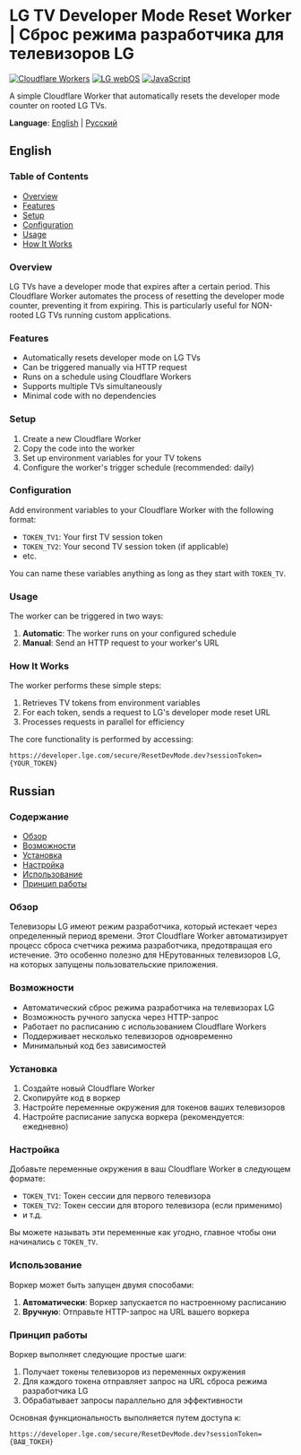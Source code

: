 # LG TV Developer Mode Reset Worker | Сброс режима разработчика для телевизоров LG

[![Cloudflare Workers](https://img.shields.io/badge/Cloudflare-Workers-F38020?logo=cloudflare&logoColor=white)](https://workers.cloudflare.com/)
[![LG webOS](https://img.shields.io/badge/LG-webOS-A50034?logo=lg&logoColor=white)](https://webostv.developer.lge.com/)
[![JavaScript](https://img.shields.io/badge/JavaScript-ES6-F7DF1E?logo=javascript&logoColor=black)](https://developer.mozilla.org/en-US/docs/Web/JavaScript)

A simple Cloudflare Worker that automatically resets the developer mode counter on rooted LG TVs.

**Language**: [English](#english) | [Русский](#russian)

## English

### Table of Contents

- [Overview](#overview)
- [Features](#features)
- [Setup](#setup)
- [Configuration](#configuration)
- [Usage](#usage)
- [How It Works](#how-it-works)

### Overview

LG TVs have a developer mode that expires after a certain period. This Cloudflare Worker automates the process of resetting the developer mode counter, preventing it from expiring. This is particularly useful for NON-rooted LG TVs running custom applications.

### Features

- Automatically resets developer mode on LG TVs
- Can be triggered manually via HTTP request
- Runs on a schedule using Cloudflare Workers
- Supports multiple TVs simultaneously
- Minimal code with no dependencies

### Setup

1. Create a new Cloudflare Worker
2. Copy the code into the worker
3. Set up environment variables for your TV tokens
4. Configure the worker's trigger schedule (recommended: daily)

### Configuration

Add environment variables to your Cloudflare Worker with the following format:

- `TOKEN_TV1`: Your first TV session token
- `TOKEN_TV2`: Your second TV session token (if applicable)
- etc.

You can name these variables anything as long as they start with `TOKEN_TV`.

### Usage

The worker can be triggered in two ways:

1. **Automatic**: The worker runs on your configured schedule
2. **Manual**: Send an HTTP request to your worker's URL

### How It Works

The worker performs these simple steps:

1. Retrieves TV tokens from environment variables
2. For each token, sends a request to LG's developer mode reset URL
3. Processes requests in parallel for efficiency

The core functionality is performed by accessing:
```
https://developer.lge.com/secure/ResetDevMode.dev?sessionToken={YOUR_TOKEN}
```

## Russian

### Содержание

- [Обзор](#обзор)
- [Возможности](#возможности)
- [Установка](#установка)
- [Настройка](#настройка)
- [Использование](#использование)
- [Принцип работы](#принцип-работы)

### Обзор

Телевизоры LG имеют режим разработчика, который истекает через определенный период времени. Этот Cloudflare Worker автоматизирует процесс сброса счетчика режима разработчика, предотвращая его истечение. Это особенно полезно для НЕрутованных телевизоров LG, на которых запущены пользовательские приложения.

### Возможности

- Автоматический сброс режима разработчика на телевизорах LG
- Возможность ручного запуска через HTTP-запрос
- Работает по расписанию с использованием Cloudflare Workers
- Поддерживает несколько телевизоров одновременно
- Минимальный код без зависимостей

### Установка

1. Создайте новый Cloudflare Worker
2. Скопируйте код в воркер
3. Настройте переменные окружения для токенов ваших телевизоров
4. Настройте расписание запуска воркера (рекомендуется: ежедневно)

### Настройка

Добавьте переменные окружения в ваш Cloudflare Worker в следующем формате:

- `TOKEN_TV1`: Токен сессии для первого телевизора
- `TOKEN_TV2`: Токен сессии для второго телевизора (если применимо)
- и т.д.

Вы можете называть эти переменные как угодно, главное чтобы они начинались с `TOKEN_TV`.

### Использование

Воркер может быть запущен двумя способами:

1. **Автоматически**: Воркер запускается по настроенному расписанию
2. **Вручную**: Отправьте HTTP-запрос на URL вашего воркера

### Принцип работы

Воркер выполняет следующие простые шаги:

1. Получает токены телевизоров из переменных окружения
2. Для каждого токена отправляет запрос на URL сброса режима разработчика LG
3. Обрабатывает запросы параллельно для эффективности

Основная функциональность выполняется путем доступа к:
```
https://developer.lge.com/secure/ResetDevMode.dev?sessionToken={ВАШ_ТОКЕН}
```
